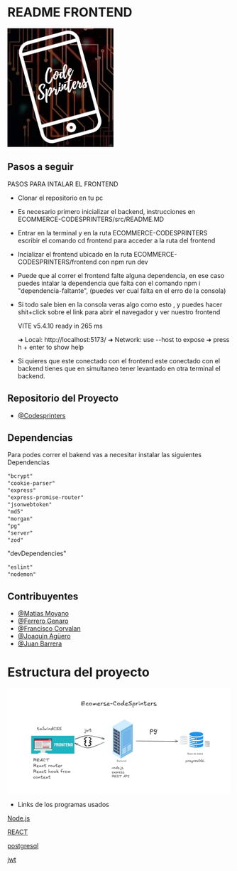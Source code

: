 
# README FRONTEND


![Logo](./public/home/CodeSprintersLogo.png)


## Pasos a seguir 

PASOS PARA INTALAR EL FRONTEND

* Clonar el repositorio en tu pc
* Es necesario primero inicializar el backend, instrucciones en ECOMMERCE-CODESPRINTERS/src/README.MD
* Entrar en la terminal y en la ruta ECOMMERCE-CODESPRINTERS escribir el comando cd frontend 
    para acceder a la ruta del frontend 
* Incializar el frontend ubicado en la ruta ECOMMERCE-CODESPRINTERS/frontend con npm run dev
* Puede que al correr el frontend falte alguna dependencia, en ese caso puedes intalar la dependencia 
    que falta con el comando npm i "dependencia-faltante", (puedes ver cual falta en el erro de la consola) 


* Si todo sale bien en la consola veras algo como esto , y puedes hacer shit+click sobre el link para abrir 
el navegador y ver nuestro frontend 


  VITE v5.4.10  ready in 265 ms

  ➜  Local:   http://localhost:5173/
  ➜  Network: use --host to expose
  ➜  press h + enter to show help

* Si quieres que este conectado con el frontend este conectado con el backend tienes que en simultaneo 
tener levantado en otra terminal el backend.

## Repositorio del Proyecto

- [@Codesprinters](https://github.com/CodeStrong2023/ecommerce-codesprinters)


## Dependencias 

Para podes correr el bakend vas a necesitar instalar las siguientes Dependencias

    "bcrypt"
    "cookie-parser"
    "express"
    "express-promise-router"
    "jsonwebtoken"
    "md5"
    "morgan"
    "pg"
    "server"
    "zod"
  
  "devDependencies"

    "eslint"
    "nodemon"
    

## Contribuyentes 

- [@Matias Moyano](https://github.com/matiasnmoyano)
- [@Ferrero Genaro](https://github.com/GENAROENZO)
- [@Francisco Corvalan](https://github.com/Francorvalan1212)
- [@Joaquin Agüero](https://github.com/aguero101)
- [@Juan Barrera](https://github.com/Juanbarrera12)

# Estructura del proyecto 

![Logo](./public/home/estructura_proyecto.jpg)

* Links de los programas usados 

 [Node.js](https://nodejs.org/en/)

 [REACT](https://es.react.dev)

 [postgresql](https://www.postgresql.org)

 [jwt](https://www.postgresql.org)